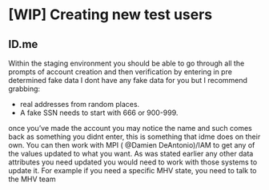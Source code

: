 # [WIP] Creating new test users

## ID.me

Within the staging environment you should be able to go through all the prompts of account creation and then verification by entering in pre determined fake data
I dont have any fake data for you but I recommend grabbing:
- real addresses from random places.
- A fake SSN needs to start with 666 or 900-999.

once you’ve made the account you may notice the name and such comes back as something you didnt enter, this is something that idme does on their own. You can then work with MPI (
@Damien DeAntonio)/IAM to get any of the values updated to what you want.
As was stated earlier any other data attributes you need updated you would need to work with those systems to update it. For example if you need a specific MHV state, you need to talk to the MHV team

